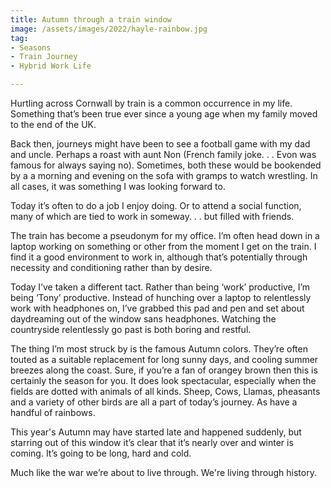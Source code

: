 ```yaml
---
title: Autumn through a train window
image: /assets/images/2022/hayle-rainbow.jpg
tag:
- Seasons
- Train Journey
- Hybrid Work Life

---
```


Hurtling across Cornwall by train is a common occurrence in my life. Something that’s been true ever since a young age when my family moved to the end of the UK.

Back then, journeys might have been to see a football game with my dad and uncle. Perhaps a roast with aunt Non (French family joke. . . Evon was famous for always saying no). Sometimes, both these would be bookended by a a morning and evening on the sofa with gramps to watch wrestling. In all cases, it was something I was looking forward to.

Today it’s often to do a job I enjoy doing. Or to attend a social function, many of which are tied to work in someway. . . but filled with friends. 

The train has become a pseudonym for my office. I’m often head down in a laptop working on something or other from the moment I get on the train. I find it a good environment to work in, although that’s potentially through necessity and conditioning rather than by desire.

Today I’ve taken a different tact. Rather than being ‘work’ productive, I’m being ‘Tony’ productive. Instead of hunching over a laptop to relentlessly work with headphones on, I’ve grabbed this pad and pen and set about daydreaming out of the window sans headphones. Watching the countryside relentlessly go past is both boring and restful.

The thing I’m most struck by is the famous Autumn colors. They’re often touted as a suitable replacement for long sunny days, and cooling summer breezes along the coast. Sure, if you’re a fan of orangey brown then this is certainly the season for you. It does look spectacular, especially when the fields are dotted with animals of all kinds. Sheep, Cows, Llamas, pheasants and a variety of other birds are all a part of today’s journey. As have a handful of rainbows.

This year's Autumn may have started late and happened suddenly, but starring out of this window it’s clear that it’s nearly over and winter is coming. It’s going to be long, hard and cold.

Much like the war we’re about to live through. We're living through history.
